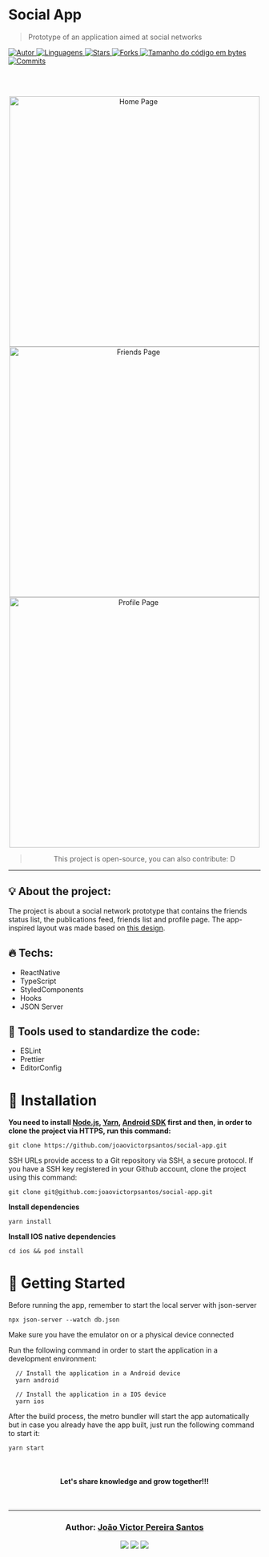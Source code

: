 # Social App

> Prototype of an application aimed at social networks

<a href="https://github.com/joaovictorpsantos">
<img alt="Autor" src="https://img.shields.io/badge/autor-JoãoVictorPereiraSantos-364d6a?style=flat-square">
</a>

<a href="#">
<img alt="Linguagens" src="https://img.shields.io/github/languages/count/joaovictorpsantos/social-app?color=364d6a&style=flat-square">
</a>

<a href="https://github.com/joaovictorpsantos/social-app/stargazers">
<img alt="Stars" src="https://img.shields.io/github/stars/joaovictorpsantos/social-app?color=364d6a&style=flat-square">
</a>

<a href="https://github.com/joaovictorpsantos/social-app/network/members">
<img alt="Forks" src="https://img.shields.io/github/forks/joaovictorpsantos/social-app?color=364d6a&style=flat-square">
</a>

<a href="#">
<img alt="Tamanho do código em bytes" src="https://img.shields.io/github/languages/code-size/joaovictorpsantos/social-app?color=364d6a&style=flat-square">
</a>

<a href="https://github.com/joaovictorpsantos/social-app/commits/master">
<img alt="Commits" src="https://img.shields.io/github/last-commit/joaovictorpsantos/social-app?color=364d6a&style=flat-square">
</a>

<br/><br/>

<p align="center">
  <img src="socialApp/.github/home.gif" alt="Home Page" border="0"  height="500" >
  <img src="socialApp/.github/friends.gif" alt="Friends Page" border="0" height="500">
  <img src="socialApp/.github/profile.gif" alt="Profile Page" border="0" height="500">
</p>

<blockquote align="center">
  This project is open-source, you can also contribute: D
</blockquote>

<hr/>

## 💡 About the project:

The project is about a social network prototype that contains the friends status list, the publications feed, friends list and profile page.
The app-inspired layout was made based on [this design](https://dribbble.com/shots/6344361-Social-App/attachments).

## 🔥 Techs:

- ReactNative
- TypeScript
- StyledComponents
- Hooks
- JSON Server

## 👀 Tools used to standardize the code:

- ESLint
- Prettier
- EditorConfig

# :construction_worker: Installation

**You need to install [Node.js](https://nodejs.org/en/download/), [Yarn](https://yarnpkg.com/), [Android SDK](https://medium.com/surabayadev/setting-up-react-native-android-without-android-studio-35a496e1dfa3) first and then, in order to clone the project via HTTPS, run this command:**

`git clone https://github.com/joaovictorpsantos/social-app.git`

SSH URLs provide access to a Git repository via SSH, a secure protocol. If you have a SSH key registered in your Github account, clone the project using this command:

`git clone git@github.com:joaovictorpsantos/social-app.git`

**Install dependencies**

`yarn install`

**Install IOS native dependencies**

`cd ios && pod install`

# :runner: Getting Started

Before running the app, remember to start the local server with json-server

`npx json-server --watch db.json`

Make sure you have the emulator on or a physical device connected

Run the following command in order to start the application in a development environment:

```
  // Install the application in a Android device
  yarn android

  // Install the application in a IOS device
  yarn ios
```

After the build process, the metro bundler will start the app automatically but
in case you already have the app built, just run the following command to start it:

```
yarn start
```

<br/>

<h4 align="center">
  Let's share knowledge and grow together!!!
</h4>

<br/>

---

<h3 align="center">
Author: <a alt="João Victor Pereira Santos" href="https://github.com/joaovictorpsantos">João Victor Pereira Santos</a>
</h3>

<p align="center">

  <a alt="João Victor Pereira Santos Linkedin" href="https://www.linkedin.com/in/joao-victor-pereira-santos//">
    <img src="https://img.shields.io/badge/LinkedIn-Jo%C3%A3o%20Victor%20Pereira%20Santos-blue?logo=linkedin"/></a>
  <a alt="João Victor Pereira Santos GitHub" href="https://github.com/joaovictorpsantos">
  <img src="https://img.shields.io/badge/GitHub-joaovictorpsantos-lightgrey?logo=github"/></a>
 <a alt="João Victor Pereira Santos Twitter" href="https://twitter.com/_joaovictorps">
  <img src="https://img.shields.io/badge/Twitter-__joaovictorps-blue?logo=twitter"/></a>

</p>
